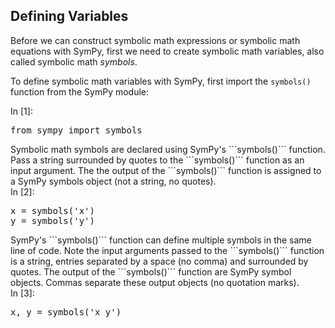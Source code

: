 
## Defining Variables
Before we can construct symbolic math expressions or symbolic math equations with SymPy, first we need to create symbolic math variables, also called symbolic math _symbols_.

To define symbolic math variables with SymPy,  first import the ```symbols()``` function from the SymPy module:
<div class="cell border-box-sizing code_cell rendered">
<div class="input">
<div class="prompt input_prompt">In&nbsp;[1]:</div>
<div class="inner_cell">
    <div class="input_area">
<div class=" highlight hl-ipython3"><pre><span></span><span class="kn">from</span> <span class="nn">sympy</span> <span class="k">import</span> <span class="n">symbols</span>
</pre></div>

</div>
</div>
</div>

</div>
Symbolic math symbols are declared using SymPy's ```symbols()``` function. Pass a string surrounded by quotes to the ```symbols()``` function as an input argument. The the output of the ```symbols()``` function is assigned to a SymPy symbols object (not a string, no quotes).
<div class="cell border-box-sizing code_cell rendered">
<div class="input">
<div class="prompt input_prompt">In&nbsp;[2]:</div>
<div class="inner_cell">
    <div class="input_area">
<div class=" highlight hl-ipython3"><pre><span></span><span class="n">x</span> <span class="o">=</span> <span class="n">symbols</span><span class="p">(</span><span class="s1">&#39;x&#39;</span><span class="p">)</span>
<span class="n">y</span> <span class="o">=</span> <span class="n">symbols</span><span class="p">(</span><span class="s1">&#39;y&#39;</span><span class="p">)</span>
</pre></div>

</div>
</div>
</div>

</div>
SymPy's ```symbols()``` function can define multiple symbols in the same line of code. Note the input arguments passed to the ```symbols()``` function is a string, entries separated by a space (no comma) and surrounded by quotes. The output of the ```symbols()``` function are SymPy symbol objects. Commas separate these output objects (no quotation marks).
<div class="cell border-box-sizing code_cell rendered">
<div class="input">
<div class="prompt input_prompt">In&nbsp;[3]:</div>
<div class="inner_cell">
    <div class="input_area">
<div class=" highlight hl-ipython3"><pre><span></span><span class="n">x</span><span class="p">,</span> <span class="n">y</span> <span class="o">=</span> <span class="n">symbols</span><span class="p">(</span><span class="s1">&#39;x y&#39;</span><span class="p">)</span>
</pre></div>

</div>
</div>
</div>

</div>
 

